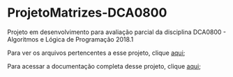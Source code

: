# ProjetoMatrizes-DCA0800
Projeto em desenvolvimento para avaliação parcial da disciplina DCA0800 - Algoritmos e Lógica de Programação 2018.1


Para ver os arquivos pertencentes a esse projeto, clique [aqui](https://github.com/Rohdriggo/ProjetoMatrizes-DCA0800/tree/master/ProjetoMatrizes);

Para acessar a documentação completa desse projeto, clique [aqui](ProjetoMatrizes/doc_codes.md);
